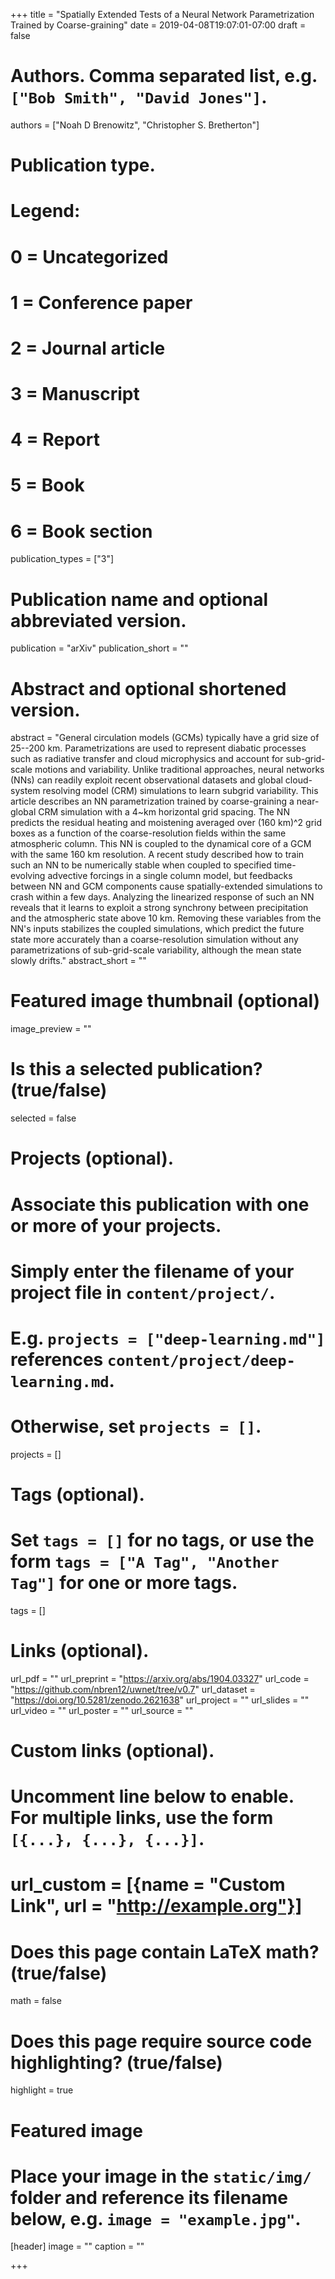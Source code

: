+++
title = "Spatially Extended Tests of a Neural Network Parametrization Trained by Coarse-graining"
date = 2019-04-08T19:07:01-07:00
draft = false

# Authors. Comma separated list, e.g. `["Bob Smith", "David Jones"]`.
authors = ["Noah D Brenowitz", "Christopher S. Bretherton"]

# Publication type.
# Legend:
# 0 = Uncategorized
# 1 = Conference paper
# 2 = Journal article
# 3 = Manuscript
# 4 = Report
# 5 = Book
# 6 = Book section
publication_types = ["3"]

# Publication name and optional abbreviated version.
publication = "arXiv"
publication_short = ""

# Abstract and optional shortened version.
abstract = "General circulation models (GCMs) typically have a grid size of 25--200 km. Parametrizations are used to represent diabatic processes such as radiative transfer and cloud microphysics and account for sub-grid-scale motions and variability. Unlike traditional approaches, neural networks (NNs) can readily exploit recent observational datasets and global cloud-system resolving model (CRM) simulations to learn subgrid variability. This article describes an NN parametrization trained by coarse-graining a near-global CRM simulation with a 4~km horizontal grid spacing. The NN predicts the residual heating and moistening averaged over (160 km)^2 grid boxes as a function of the coarse-resolution fields within the same atmospheric column. This NN is coupled to the dynamical core of a GCM with the same 160 km resolution. A recent study described how to train such an NN to be numerically stable when coupled to specified time-evolving advective forcings in a single column model, but feedbacks between NN and GCM components cause spatially-extended simulations to crash within a few days. Analyzing the linearized response of such an NN reveals that it learns to exploit a strong synchrony between precipitation and the atmospheric state above 10 km. Removing these variables from the NN's inputs stabilizes the coupled simulations, which predict the future state more accurately than a coarse-resolution simulation without any parametrizations of sub-grid-scale variability, although the mean state slowly drifts."
abstract_short = ""

# Featured image thumbnail (optional)
image_preview = ""

# Is this a selected publication? (true/false)
selected = false

# Projects (optional).
#   Associate this publication with one or more of your projects.
#   Simply enter the filename of your project file in `content/project/`.
#   E.g. `projects = ["deep-learning.md"]` references `content/project/deep-learning.md`.
#   Otherwise, set `projects = []`.
projects = []

# Tags (optional).
#   Set `tags = []` for no tags, or use the form `tags = ["A Tag", "Another Tag"]` for one or more tags.
tags = []

# Links (optional).
url_pdf = ""
url_preprint = "https://arxiv.org/abs/1904.03327"
url_code = "https://github.com/nbren12/uwnet/tree/v0.7"
url_dataset = "https://doi.org/10.5281/zenodo.2621638"
url_project = ""
url_slides = ""
url_video = ""
url_poster = ""
url_source = ""

# Custom links (optional).
#   Uncomment line below to enable. For multiple links, use the form `[{...}, {...}, {...}]`.
# url_custom = [{name = "Custom Link", url = "http://example.org"}]

# Does this page contain LaTeX math? (true/false)
math = false

# Does this page require source code highlighting? (true/false)
highlight = true

# Featured image
# Place your image in the `static/img/` folder and reference its filename below, e.g. `image = "example.jpg"`.
[header]
image = ""
caption = ""

+++
